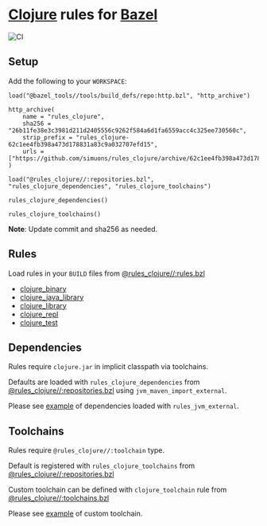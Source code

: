 # [Clojure](https://clojure.org) rules for [Bazel](https://bazel.build)

![CI](https://github.com/simuons/rules_clojure/workflows/CI/badge.svg)

## Setup

Add the following to your `WORKSPACE`:

```skylark
load("@bazel_tools//tools/build_defs/repo:http.bzl", "http_archive")

http_archive(
    name = "rules_clojure",
    sha256 = "26b11fe38e3c3981d211d2405556c9262f584a6d1fa6559acc4c325ee730560c",
    strip_prefix = "rules_clojure-62c1ee4fb398a473d178831a83c9a032707efd15",
    urls = ["https://github.com/simuons/rules_clojure/archive/62c1ee4fb398a473d178831a83c9a032707efd15.tar.gz"],
)

load("@rules_clojure//:repositories.bzl", "rules_clojure_dependencies", "rules_clojure_toolchains")

rules_clojure_dependencies()

rules_clojure_toolchains()
```

**Note**: Update commit and sha256 as needed.

## Rules

Load rules in your `BUILD` files from [@rules_clojure//:rules.bzl](rules.bzl)

- [clojure_binary](docs/rules.md#clojure_binary)
- [clojure_java_library](docs/rules.md#clojure_java_library)
- [clojure_library](docs/rules.md#clojure_library)
- [clojure_repl](docs/rules.md#clojure_repl)
- [clojure_test](docs/rules.md#clojure_test)

## Dependencies

Rules require `clojure.jar` in implicit classpath via toolchains.

Defaults are loaded with `rules_clojure_dependencies` from [@rules_clojure//:repositories.bzl](repositories.bzl) using `jvm_maven_import_external`.

Please see [example](examples/setup/custom) of dependencies loaded with `rules_jvm_external`. 

## Toolchains

Rules require `@rules_clojure//:toolchain` type.

Default is registered with `rules_clojure_toolchains` from [@rules_clojure//:repositories.bzl](repositories.bzl)

Custom toolchain can be defined with `clojure_toolchain` rule from [@rules_clojure//:toolchains.bzl](toolchains.bzl)

Please see [example](examples/setup/custom) of custom toolchain.
